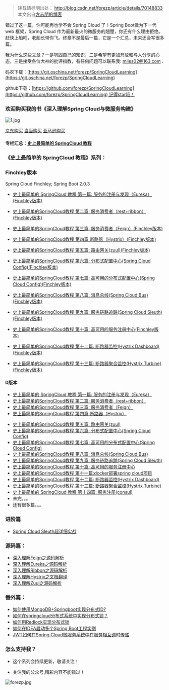 
>转载请标明出处： 
> http://blog.csdn.net/forezp/article/details/70148833
> 本文出自[方志朋的博客](http://blog.csdn.net/forezp)

错过了这一篇，你可能再也学不会 Spring Cloud 了！Spring Boot做为下一代 web 框架，Spring Cloud 作为最新最火的微服务的翘楚，你还有什么理由拒绝。赶快上船吧，老船长带你飞。终章不是最后一篇，它是一个汇总，未来还会写很多篇。



我为什么这些文章？一是巩固自己的知识，二是希望有更加开放和与人分享的心态，三是接受各位大神的批评指教，有任何问题可以联系我: miles02@163.com .

码农下载：[https://git.oschina.net/forezp/SpringCloudLearning](https://git.oschina.net/forezp/SpringCloudLearning)

github下载：[https://github.com/forezp/SpringCloudLearning](https://github.com/forezp/SpringCloudLearning),记得star哦！

### 欢迎购买我的书《深入理解Spring Cloud与微服务构建》

![1.jpg](https://upload-images.jianshu.io/upload_images/2279594-3d9ee1555f555040.jpg?imageMogr2/auto-orient/strip%7CimageView2/2/w/150)

[京东购买](https://item.jd.com/12312724.html)  [当当购买](http://product.dangdang.com/25231114.html) [亚马逊购买](https://www.amazon.cn/dp/B079J8SCGY/ref=sr_1_2?ie=UTF8&qid=1521344315&sr=8-2&keywords=spring+cloud)

#### 专栏汇总：[史上最简单的 SpringCloud 教程](https://www.fangzhipeng.com/archive/?tag=SpringCloud)

### 《史上最简单的 SpringCloud 教程》系列：

### Finchley版本 

Spring Cloud Finchley; Spring Boot 2.0.3

* [史上最简单的 SpringCloud 教程 第一篇: 服务的注册与发现（Eureka）(Finchley版本)](https://www.fangzhipeng.com/springcloud/2018/08/30/sc-f1-eureka/)
* [史上最简单的SpringCloud教程 第二篇: 服务消费者（rest+ribbon）(Finchley版本)](https://www.fangzhipeng.com/springcloud/2018/08/30/sc-f2-ribbon/)
* [史上最简单的SpringCloud教程 第三篇: 服务消费者（Feign）(Finchley版本)](https://www.fangzhipeng.com/springcloud/2018/08/30/sc-f3-feign/)
* [史上最简单的SpringCloud教程 第四篇:断路器（Hystrix）(Finchley版本)](https://www.fangzhipeng.com/springcloud/2018/08/30/sc-f4-hystrix/)
* [ 史上最简单的SpringCloud教程 第五篇: 路由网关(zuul)(Finchley版本)](https://www.fangzhipeng.com/springcloud/2018/08/30/sc-f5-zuul/)
* [史上最简单的SpringCloud教程 第六篇: 分布式配置中心(Spring Cloud Config)(Finchley版本)](https://www.fangzhipeng.com/springcloud/2018/08/30/sc-f6-config/)
* [史上最简单的SpringCloud教程 第七篇: 高可用的分布式配置中心(Spring Cloud Config)(Finchley版本)](https://www.fangzhipeng.com/springcloud/2018/08/30/sc-f7-config/)
* [史上最简单的SpringCloud教程 第八篇: 消息总线(Spring Cloud Bus)(Finchley版本)](https://www.fangzhipeng.com/springcloud/2018/08/30/sc-f8-bus/)
* [史上最简单的SpringCloud教程 第九篇: 服务链路追踪(Spring Cloud Sleuth)(Finchley版本)](https://www.fangzhipeng.com/springcloud/2018/08/30/sc-f9-sleuth/)
* [史上最简单的SpringCloud教程 第十篇: 高可用的服务注册中心(Finchley版本)](https://www.fangzhipeng.com/springcloud/2018/08/30/sc-f10-eureka/)

* [史上最简单的SpringCloud教程 第十二篇: 断路器监控(Hystrix Dashboard)(Finchley版本)](https://www.fangzhipeng.com/springcloud/2018/08/30/sc-f12-dash/)
* [史上最简单的SpringCloud教程 第十三篇: 断路器聚合监控(Hystrix Turbine)(Finchley版本)](https://www.fangzhipeng.com/springcloud/2018/08/30/sc-f13-turbine/)



#### D版本

- [史上最简单的 SpringCloud 教程 第一篇: 服务的注册与发现（Eureka）](https://www.fangzhipeng.com/springcloud/2017/07/12/sc01-eureka/)
- [史上最简单的SpringCloud教程 第二篇: 服务消费者（rest+ribbon）](https://www.fangzhipeng.com/springcloud/2017/07/12/sc02-rest-ribbon/)
- [史上最简单的SpringCloud教程 第三篇: 服务消费者（Feign）](https://www.fangzhipeng.com/springcloud/2017/07/12/sc03-feign/)
- [史上最简单的SpringCloud教程 第四篇:断路器（Hystrix）](https://www.fangzhipeng.com/springcloud/2017/07/12/sc04-hystrix/)
* [ 史上最简单的SpringCloud教程 第五篇: 路由网关(zuul)](https://www.fangzhipeng.com/springcloud/2017/07/12/sc05-zuul/)
* [史上最简单的SpringCloud教程 第六篇: 分布式配置中心(Spring Cloud Config)](https://www.fangzhipeng.com/springcloud/2017/07/12/sc06-config/)
* [史上最简单的SpringCloud教程 第七篇: 高可用的分布式配置中心(Spring Cloud Config)](https://www.fangzhipeng.com/springcloud/2017/07/12/sc07-config/)
* [史上最简单的SpringCloud教程 第八篇: 消息总线(Spring Cloud Bus)](https://www.fangzhipeng.com/springcloud/2017/07/12/sc08-bus/)
* [史上最简单的SpringCloud教程 第九篇: 服务链路追踪(Spring Cloud Sleuth)](https://www.fangzhipeng.com/springcloud/2017/07/12/sc09-sleuth/)
* [史上最简单的SpringCloud教程 第十篇: 高可用的服务注册中心](https://www.fangzhipeng.com/springcloud/2017/07/12/sc-ha-eureka/)
* [史上最简单的SpringCloud教程 第十一篇:docker部署spring cloud项目](https://www.fangzhipeng.com/springcloud/2017/07/12/sc11-docker/)
* [史上最简单的SpringCloud教程 第十二篇: 断路器监控(Hystrix Dashboard)](https://www.fangzhipeng.com/springcloud/2017/07/12/sc12-hystix-dashbd/)
* [史上最简单的SpringCloud教程 第十三篇: 断路器聚合监控(Hystrix Turbine)](https://www.fangzhipeng.com/springcloud/2017/07/12/sc13-turbine/)
* [ 史上最简单的 SpringCloud 教程 第十四篇: 服务注册(consul)](https://www.fangzhipeng.com/springcloud/2017/07/12/sc14-consul/)
*  未完。。。
*  还有很多篇。。。
 
### 进阶篇

* [ Spring Cloud Sleuth超详细实战](https://www.fangzhipeng.com/springcloud/2017/09/13/springcloud-sleuth/)

### 源码篇：

* [深入理解Feign之源码解析](https://www.fangzhipeng.com/springcloud/2017/09/12/sc-feign-raw/)
* [深入理解Eureka之源码解析](https://www.fangzhipeng.com/springcloud/2017/09/12/eureka-resources/)
* [深入理解Ribbon之源码解析](https://www.fangzhipeng.com/springcloud/2017/09/12/Ribbon-resources/)
*  [ 深入理解Hystrix之文档翻译](http://blog.csdn.net/forezp/article/details/75333088)
* [深入理解Zuul之源码解析](https://www.fangzhipeng.com/springcloud/2017/09/12/sc-zuul-raw/)

### 番外篇：

* [如何使用MongoDB+Springboot实现分布式ID?](http://blog.csdn.net/forezp/article/details/69056017)
* [ 如何在springcloud分布式系统中实现分布式锁？](http://blog.csdn.net/forezp/article/details/68957681)
* [ 如何用Redlock实现分布式锁](http://blog.csdn.net/forezp/article/details/70305336)
* [ 如何在IDEA启动多个Spring Boot工程实例](http://blog.csdn.net/forezp/article/details/76408139)
* [ JWT如何在Spring Cloud微服务系统中在服务相互调时传递](http://blog.csdn.net/forezp/article/details/78676036)

### 怎么支持我？

* 这个系列会持续更新，敬请关注！


* 关注我的公众号,精彩内容不能错过！

![forezp.jpg](http://upload-images.jianshu.io/upload_images/2279594-0805748d92bba033.jpg?imageMogr2/auto-orient/strip%7CimageView2/2/w/200)




